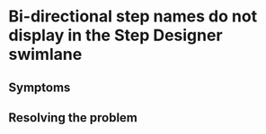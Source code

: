 # Bi-directional step names do not display in the Step Designer swimlane

## Symptoms

## Resolving the problem
